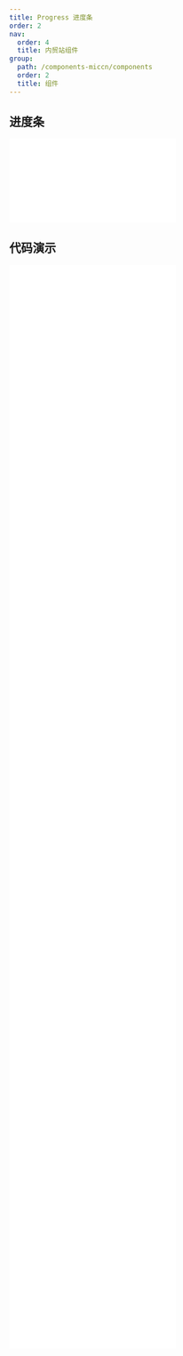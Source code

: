 ```yaml
---
title: Progress 进度条
order: 2
nav:
  order: 4
  title: 内贸站组件
group:
  path: /components-miccn/components
  order: 2
  title: 组件
---
```


## 进度条

<div>
<embed src="@docs-common/progress/index.md"></embed>
</div>
        
## 代码演示

<Row gutter=8>

  <Col span=12>
    
  <div class="code-box"><embed src="@abiz-rc-miccn/progress/demo/line-progress-miccn.md"></embed></div>
          
  <div class="code-box"><embed src="@abiz-rc-miccn/progress/demo/line-mini-progress-miccn.md"></embed></div>
          
  <div class="code-box"><embed src="@abiz-rc-miccn/progress/demo/circle-dynamic-progress-miccn.md"></embed></div>
          
  <div class="code-box"><embed src="@abiz-rc-miccn/progress/demo/format-progress-miccn.md"></embed></div>
          
  <div class="code-box"><embed src="@abiz-rc-miccn/progress/demo/segment-progress-miccn.md"></embed></div>
          
  <div class="code-box"><embed src="@abiz-rc-miccn/progress/demo/steps-progress-miccn.md"></embed></div>
          
  </Col>
          
  <Col span=12>
    
  <div class="code-box"><embed src="@abiz-rc-miccn/progress/demo/circle-progress-miccn.md"></embed></div>
          
  <div class="code-box"><embed src="@abiz-rc-miccn/progress/demo/circle-mini-progress-miccn.md"></embed></div>
          
  <div class="code-box"><embed src="@abiz-rc-miccn/progress/demo/dynamic-progress-miccn.md"></embed></div>
          
  <div class="code-box"><embed src="@abiz-rc-miccn/progress/demo/dashboard-progress-miccn.md"></embed></div>
          
  <div class="code-box"><embed src="@abiz-rc-miccn/progress/demo/linecap-progress-miccn.md"></embed></div>
          
  <div class="code-box"><embed src="@abiz-rc-miccn/progress/demo/gradient-line-progress-miccn.md"></embed></div>
          
  </Col>
          
</Row>
        
<div><embed src="@docs-common/progress/index-api.md"></embed><div>
        